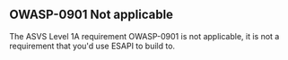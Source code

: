 ## OWASP-0901 Not applicable ##

The ASVS Level 1A requirement OWASP-0901 is not applicable, it is not a requirement that you'd use ESAPI to build to.